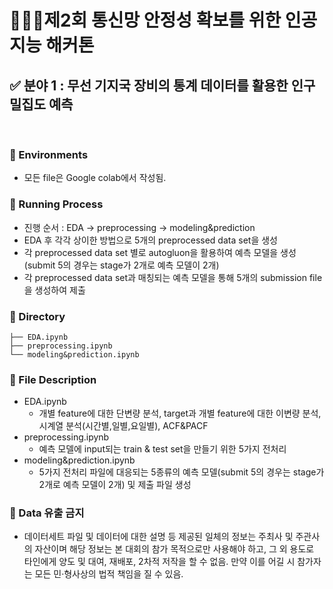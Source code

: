 # 💁🏻‍♂️제2회 통신망 안정성 확보를 위한 인공지능 해커톤

## ✅ 분야 1 : 무선 기지국 장비의 통계 데이터를 활용한 인구 밀집도 예측

<br>

### 📌 Environments
- 모든 file은 Google colab에서 작성됨.

### 📌 Running Process
- 진행 순서 : EDA -> preprocessing -> modeling&prediction
- EDA 후 각각 상이한 방법으로 5개의 preprocessed data set을 생성
- 각 preprocessed data set 별로 autogluon을 활용하여 예측 모델을 생성(submit 5의 경우는 stage가 2개로 예측 모델이 2개)
- 각 preprocessed data set과 매칭되는 예측 모델을 통해 5개의 submission file을 생성하여 제출

### 📌 Directory
```Q1
├── EDA.ipynb
├── preprocessing.ipynb
└── modeling&prediction.ipynb
```

### 📌 File Description
- EDA.ipynb
  - 개별 feature에 대한 단변량 분석, target과 개별 feature에 대한 이변량 분석, 시계열 분석(시간별,일별,요일별), ACF&PACF
- preprocessing.ipynb
  - 예측 모델에 input되는 train & test set을 만들기 위한 5가지 전처리
- modeling&prediction.ipynb
  - 5가지 전처리 파일에 대응되는 5종류의 예측 모델(submit 5의 경우는 stage가 2개로 예측 모델이 2개) 및 제출 파일 생성

### 📌 Data 유출 금지
- 데이터세트 파일 및 데이터에 대한 설명 등 제공된 일체의 정보는 주최사 및 주관사의 자산이며 해당 정보는 본 대회의 참가 목적으로만 사용해야 하고, 그 외 용도로 타인에게 양도 및 대여, 재배포, 2차적 저작을 할 수 없음. 만약 이를 어길 시 참가자는 모든 민·형사상의 법적 책임을 질 수 있음.